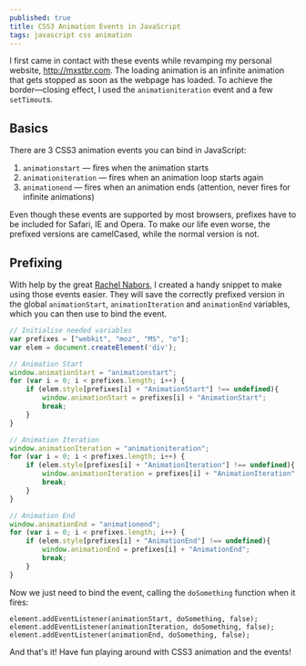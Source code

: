 ```yaml
---
published: true
title: CSS3 Animation Events in JavaScript
tags: javascript css animation
---
```


I first came in contact with these events while revamping my personal website, http://mxstbr.com. The loading animation is an infinite animation that gets stopped as soon as the webpage has loaded. To achieve the border—closing effect, I used the `animationiteration` event and a few `setTimout`s. 

## Basics
There are 3 CSS3 animation events you can bind in JavaScript:

1. `animationstart` — fires when the animation starts
2. `animationiteration` — fires when an animation loop starts again
3. `animationend` — fires when an animation ends (attention, never fires for infinite animations)

Even though these events are supported by most browsers, prefixes have to be included for Safari, IE and Opera. To make our life even worse, the prefixed versions are camelCased, while the normal version is not. 

## Prefixing
With help by the great [Rachel Nabors](https://twitter.com/RachelNabors), I created a handy snippet to make using those events easier. They will save the correctly prefixed version in the global `animationStart`, `animationIteration` and `animationEnd` variables, which you can then use to bind the event.

```JavaScript
// Initialise needed variables
var prefixes = ["webkit", "moz", "MS", "o"];
var elem = document.createElement('div');

// Animation Start
window.animationStart = "animationstart";
for (var i = 0; i < prefixes.length; i++) {
    if (elem.style[prefixes[i] + "AnimationStart"] !== undefined){
        window.animationStart = prefixes[i] + "AnimationStart";
        break;
    }
}

// Animation Iteration
window.animationIteration = "animationiteration";
for (var i = 0; i < prefixes.length; i++) {
    if (elem.style[prefixes[i] + "AnimationIteration"] !== undefined){
        window.animationIteration = prefixes[i] + "AnimationIteration";
        break;
    }
}

// Animation End
window.animationEnd = "animationend";
for (var i = 0; i < prefixes.length; i++) {
    if (elem.style[prefixes[i] + "AnimationEnd"] !== undefined){
        window.animationEnd = prefixes[i] + "AnimationEnd";
        break;
    }
}
```

Now we just need to bind the event, calling the `doSomething` function when it fires:

```
element.addEventListener(animationStart, doSomething, false);
element.addEventListener(animationIteration, doSomething, false);
element.addEventListener(animationEnd, doSomething, false);
```

And that's it! Have fun playing around with CSS3 animation and the events!